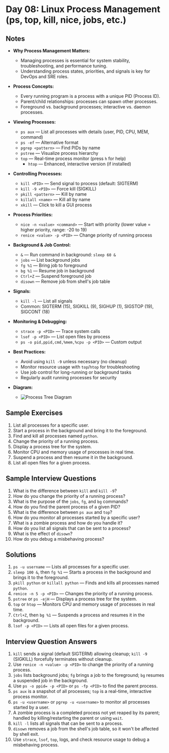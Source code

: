 # Day 08: Linux Process Management (ps, top, kill, nice, jobs, etc.)

## Notes
- **Why Process Management Matters:**
  - Managing processes is essential for system stability, troubleshooting, and performance tuning.
  - Understanding process states, priorities, and signals is key for DevOps and SRE roles.

- **Process Concepts:**
  - Every running program is a process with a unique PID (Process ID).
  - Parent/child relationships: processes can spawn other processes.
  - Foreground vs. background processes; interactive vs. daemon processes.

- **Viewing Processes:**
  - `ps aux` — List all processes with details (user, PID, CPU, MEM, command)
  - `ps -ef` — Alternative format
  - `pgrep <pattern>` — Find PIDs by name
  - `pstree` — Visualize process hierarchy
  - `top` — Real-time process monitor (press `h` for help)
    - `htop` — Enhanced, interactive version (if installed)

- **Controlling Processes:**
  - `kill <PID>` — Send signal to process (default: SIGTERM)
  - `kill -9 <PID>` — Force kill (SIGKILL)
  - `pkill <pattern>` — Kill by name
  - `killall <name>` — Kill all by name
  - `xkill` — Click to kill a GUI process

- **Process Priorities:**
  - `nice -n <value> <command>` — Start with priority (lower value = higher priority, range: -20 to 19)
  - `renice <value> -p <PID>` — Change priority of running process

- **Background & Job Control:**
  - `&` — Run command in background: `sleep 60 &`
  - `jobs` — List background jobs
  - `fg %1` — Bring job to foreground
  - `bg %1` — Resume job in background
  - `Ctrl+Z` — Suspend foreground job
  - `disown` — Remove job from shell's job table

- **Signals:**
  - `kill -l` — List all signals
  - Common: SIGTERM (15), SIGKILL (9), SIGHUP (1), SIGSTOP (19), SIGCONT (18)

- **Monitoring & Debugging:**
  - `strace -p <PID>` — Trace system calls
  - `lsof -p <PID>` — List open files by process
  - `ps -o pid,ppid,cmd,%mem,%cpu -p <PID>` — Custom output

- **Best Practices:**
  - Avoid using `kill -9` unless necessary (no cleanup)
  - Monitor resource usage with `top`/`htop` for troubleshooting
  - Use job control for long-running or background tasks
  - Regularly audit running processes for security

- **Diagram:**
  - ![Process Tree Diagram](https://upload.wikimedia.org/wikipedia/commons/6/6e/Process_tree.png)

## Sample Exercises
1. List all processes for a specific user.
2. Start a process in the background and bring it to the foreground.
3. Find and kill all processes named `python`.
4. Change the priority of a running process.
5. Display a process tree for the system.
6. Monitor CPU and memory usage of processes in real time.
7. Suspend a process and then resume it in the background.
8. List all open files for a given process.

## Sample Interview Questions
1. What is the difference between `kill` and `kill -9`?
2. How do you change the priority of a running process?
3. What is the purpose of the `jobs`, `fg`, and `bg` commands?
4. How do you find the parent process of a given PID?
5. What is the difference between `ps aux` and `top`?
6. How do you monitor all processes started by a specific user?
7. What is a zombie process and how do you handle it?
8. How do you list all signals that can be sent to a process?
9. What is the effect of `disown`?
10. How do you debug a misbehaving process?

## Solutions
1. `ps -u username` — Lists all processes for a specific user.
2. `sleep 100 &`, then `fg %1` — Starts a process in the background and brings it to the foreground.
3. `pkill python` or `killall python` — Finds and kills all processes named `python`.
4. `renice -n 5 -p <PID>` — Changes the priority of a running process.
5. `pstree` or `ps -ejH` — Displays a process tree for the system.
6. `top` or `htop` — Monitors CPU and memory usage of processes in real time.
7. `Ctrl+Z`, then `bg %1` — Suspends a process and resumes it in the background.
8. `lsof -p <PID>` — Lists all open files for a given process.

## Interview Question Answers
1. `kill` sends a signal (default SIGTERM) allowing cleanup; `kill -9` (SIGKILL) forcefully terminates without cleanup.
2. Use `renice -n <value> -p <PID>` to change the priority of a running process.
3. `jobs` lists background jobs; `fg` brings a job to the foreground; `bg` resumes a suspended job in the background.
4. Use `ps -o ppid= -p <PID>` or `ps -fp <PID>` to find the parent process.
5. `ps aux` is a snapshot of all processes; `top` is a real-time, interactive process monitor.
6. `ps -u <username>` or `pgrep -u <username>` to monitor all processes started by a user.
7. A zombie process is a completed process not yet reaped by its parent; handled by killing/restarting the parent or using `wait`.
8. `kill -l` lists all signals that can be sent to a process.
9. `disown` removes a job from the shell's job table, so it won't be affected by shell exit.
10. Use `strace`, `lsof`, `top`, logs, and check resource usage to debug a misbehaving process.
